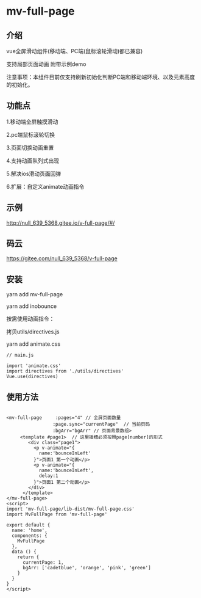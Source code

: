 # mv-full-page

## 介绍

vue全屏滑动组件(移动端、PC端(鼠标滚轮滑动)都已兼容) 

支持局部页面动画 附带示例demo

注意事项：本组件目前仅支持刷新初始化判断PC端和移动端环境、以及元素高度的初始化。

## 功能点

1.移动端全屏触摸滑动

2.pc端鼠标滚轮切换

3.页面切换动画重置

4.支持动画队列式出现

5.解决ios滑动页面回弹

6.扩展：自定义animate动画指令

## 示例

http://null_639_5368.gitee.io/v-full-page/#/

## 码云

https://gitee.com/null_639_5368/v-full-page

## 安装

yarn add mv-full-page

yarn add inobounce

按需使用动画指令：

拷贝utils/directives.js

yarn add animate.css

```
// main.js

import 'animate.css'
import directives from './utils/directives'
Vue.use(directives)

```

## 使用方法
```

<mv-full-page     :pages="4" // 全屏页面数量
                 :page.sync="currentPage"  // 当前页码
                 :bgArr="bgArr" // 页面背景数组> 
     <template #page1>  // 这里插槽必须按照page[number]的形式
        <div class="page1">
          <p v-animate="{
            name:'bounceInLeft'
          }">页面1 第一个动画</p>
          <p v-animate="{
            name:'bounceInLeft',
            delay:1
          }">页面1 第二个动画</p>
        </div>
      </template>
</mv-full-page>
<script>
import 'mv-full-page/lib-dist/mv-full-page.css'
import MvFullPage from 'mv-full-page'

export default {
  name: 'home',
  components: {
    MvFullPage
  },
  data () {
    return {
      currentPage: 1,
      bgArr: ['cadetblue', 'orange', 'pink', 'green']
    }
  }
}
</script>
```

